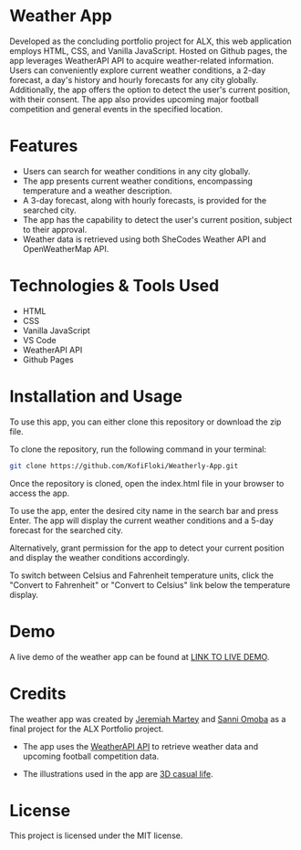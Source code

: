 # Weather App
Developed as the concluding portfolio project for ALX, this web application employs HTML, CSS, and Vanilla JavaScript. Hosted on Github pages, the app leverages WeatherAPI API to acquire weather-related information. Users can conveniently explore current weather conditions, a 2-day forecast, a day's history and hourly forecasts for any city globally. Additionally, the app offers the option to detect the user's current position, with their consent. The app also provides upcoming major football competition and general events in the specified location.

# Features
- Users can search for weather conditions in any city globally.
- The app presents current weather conditions, encompassing temperature and a weather description.
- A 3-day forecast, along with hourly forecasts, is provided for the searched city.
- The app has the capability to detect the user's current position, subject to their approval.
- Weather data is retrieved using both SheCodes Weather API and OpenWeatherMap API.

# Technologies & Tools Used
- HTML
- CSS
- Vanilla JavaScript
- VS Code
- WeatherAPI API
- Github Pages

# Installation and Usage
To use this app, you can either clone this repository or download the zip file.

To clone the repository, run the following command in your terminal:
```bash
git clone https://github.com/KofiFloki/Weatherly-App.git
```

Once the repository is cloned, open the index.html file in your browser to access the app.

To use the app, enter the desired city name in the search bar and press Enter. The app will display the current weather conditions and a 5-day forecast for the searched city.

Alternatively, grant permission for the app to detect your current position and display the weather conditions accordingly.

To switch between Celsius and Fahrenheit temperature units, click the "Convert to Fahrenheit" or "Convert to Celsius" link below the temperature display.

# Demo
A live demo of the weather app can be found at [LINK TO LIVE DEMO](https://watch.screencastify.com/v/5BYupNIFFZghuGoQA5f5).

# Credits
The weather app was created by [Jeremiah Martey](https://github.com/KofiFLoki) and [Sanni Omoba](https://github.com/OmobaVI) as a final project for the ALX Portfolio project.

- The app uses the [WeatherAPI API](https://www.weatherapi.com/) to retrieve weather data and upcoming football competition data.

- The illustrations used in the app are [3D casual life](https://icons8.com/illustrations/style--3d-casual-life).

# License
This project is licensed under the MIT license.
